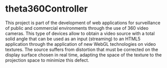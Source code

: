 # theta360Controller


This project is part of the development of web applications for surveillance of public and commercial environments through the use of 360 video cameras. This type of devices allow to obtain a video source with a total solid angle that can be used as an input (streaming) to an HTML5 application through the application of new WebGL technologies on video textures. The source suffers from distortion that must be corrected on the display surface chosen in real time, adapting the space of the texture to the projection space to minimize this defect.